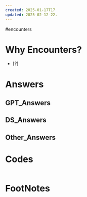 ```yaml
---
created: 2025-01-17T17
updated: 2025-02-12-22.
---
```

#encounters 

# Why Encounters?

- [?] 


# Answers

## GPT_Answers


## DS_Answers


## Other_Answers


# Codes

```python

```



# FootNotes